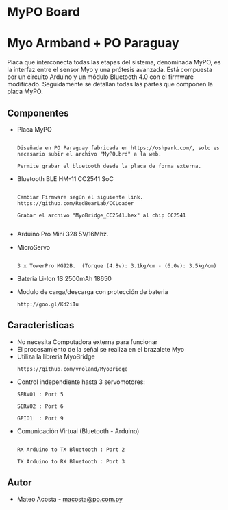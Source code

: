 # MyPO Board

Myo Armband + PO Paraguay
========
Placa que interconecta todas las etapas del sistema, denominada MyPO, es la interfaz entre el sensor Myo y una prótesis avanzada. Está compuesta por un circuito Arduino y un módulo Bluetooth 4.0 con el firmware modificado. Seguidamente se detallan todas las partes que componen la placa MyPO.

Componentes
----

* Placa MyPO
    ```
    
    Diseñada en PO Paraguay fabricada en https://oshpark.com/, solo es necesario subir el archivo "MyPO.brd" a la web.
    
    Permite grabar el bluetooth desde la placa de forma externa.
    
    ```
* Bluetooth BLE HM-11 CC2541 SoC 
    ```
    
    Cambiar Firmware según el siguiente link. https://github.com/RedBearLab/CCLoader
    
    Grabar el archivo "MyoBridge_CC2541.hex" al chip CC2541
     
    ```
* Arduino Pro Mini 328 5V/16Mhz.
* MicroServo 

    ```
    
    3 x TowerPro MG92B.  (Torque (4.8v): 3.1kg/cm - (6.0v): 3.5kg/cm)
    
    ```
    
* Bateria Li-Ion 1S 2500mAh 18650 
* Modulo de carga/descarga con protección de bateria 


    ```
    http://goo.gl/Kd2iIu 
    
    ```
    

Caracteristicas
----

* No necesita Computadora externa para funcionar
* El procesamiento de la señal se realiza en el brazalete Myo 
* Utiliza la libreria MyoBridge 
    ```
    https://github.com/vroland/MyoBridge 
    ```
* Control independiente hasta 3 servomotores: 
    ```
    SERVO1 : Port 5
    
    SERVO2 : Port 6
    
    GPIO1  : Port 9
    
    ```
* Comunicación Virtual (Bluetooth - Arduino)
    ```
    
    RX Arduino to TX Bluetooth : Port 2
    
    TX Arduino to RX Bluetooth : Port 3
   
    ```

    

Autor
----------
* Mateo Acosta - macosta@po.com.py



